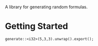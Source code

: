 A library for generating random formulas.
# Getting Started
```
generate::<i32>(5,3,3).unwrap().export();
```
